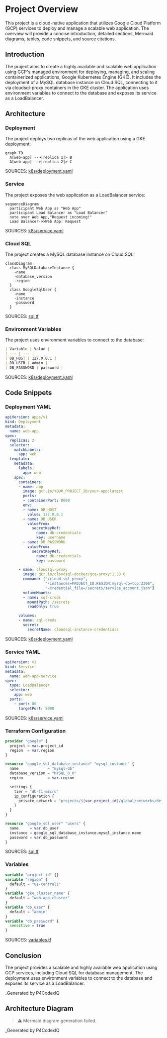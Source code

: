 # Project Overview
This project is a cloud-native application that utilizes Google Cloud Platform (GCP) services to deploy and manage a scalable web application. The overview will provide a concise introduction, detailed sections, Mermaid diagrams, tables, code snippets, and source citations.

## Introduction

The project aims to create a highly available and scalable web application using GCP's managed environment for deploying, managing, and scaling containerized applications, Google Kubernetes Engine (GKE). It includes the deployment of a MySQL database instance on Cloud SQL, connecting to it via cloudsql-proxy containers in the GKE cluster. The application uses environment variables to connect to the database and exposes its service as a LoadBalancer.

## Architecture

### Deployment

The project deploys two replicas of the web application using a GKE deployment:

```mermaid
graph TD
  A[web-app] -->|replica 1|> B
  A[web-app] -->|replica 2|> C
```

SOURCES: [k8s/deployment.yaml](#page-anchor-or-id)

### Service

The project exposes the web application as a LoadBalancer service:

```mermaid
sequenceDiagram
  participant Web App as "Web App"
  participant Load Balancer as "Load Balancer"
  note over Web App,"Request incoming!"
  Load Balancer->>Web App: Request
```

SOURCES: [k8s/service.yaml](#page-anchor-or-id)

### Cloud SQL

The project creates a MySQL database instance on Cloud SQL:

```mermaid
classDiagram
  class MySQLDatabaseInstance {
    -name
    -database_version
    -region
  }
  class GoogleSqlUser {
    -name
    -instance
    -password
  }
```

SOURCES: [sql.tf](#page-anchor-or-id)

### Environment Variables

The project uses environment variables to connect to the database:

```markdown
| Variable | Value |
| --- | --- |
| DB_HOST | 127.0.0.1 |
| DB_USER | admin |
| DB_PASSWORD | password |
```

SOURCES: [k8s/deployment.yaml](#page-anchor-or-id)

## Code Snippets

### Deployment YAML
```yaml
apiVersion: apps/v1
kind: Deployment
metadata:
  name: web-app
spec:
  replicas: 2
  selector:
    matchLabels:
      app: web
  template:
    metadata:
      labels:
        app: web
    spec:
      containers:
      - name: app
        image: gcr.io/YOUR_PROJECT_ID/your-app:latest
        ports:
        - containerPort: 8080
        env:
        - name: DB_HOST
          value: 127.0.0.1
        - name: DB_USER
          valueFrom:
            secretKeyRef:
              name: db-credentials
              key: username
        - name: DB_PASSWORD
          valueFrom:
            secretKeyRef:
              name: db-credentials
              key: password

      - name: cloudsql-proxy
        image: gcr.io/cloudsql-docker/gce-proxy:1.33.0
        command: ["/cloud_sql_proxy",
                  "-instances=PROJECT_ID:REGION:mysql-db=tcp:3306",
                  "-credential_file=/secrets/service_account.json"]
        volumeMounts:
        - name: sql-creds
          mountPath: /secrets
          readOnly: true

      volumes:
      - name: sql-creds
        secret:
          secretName: cloudsql-instance-credentials
```

SOURCES: [k8s/deployment.yaml](#page-anchor-or-id)

### Service YAML
```yaml
apiVersion: v1
kind: Service
metadata:
  name: web-app-service
spec:
  type: LoadBalancer
  selector:
    app: web
  ports:
    - port: 80
      targetPort: 8080
```

SOURCES: [k8s/service.yaml](#page-anchor-or-id)

### Terraform Configuration
```terraform
provider "google" {
  project = var.project_id
  region  = var.region
}

resource "google_sql_database_instance" "mysql_instance" {
  name             = "mysql-db"
  database_version = "MYSQL_8_0"
  region           = var.region

  settings {
    tier = "db-f1-micro"
    ip_configuration {
      private_network = "projects/${var.project_id}/global/networks/default"
    }
  }
}

resource "google_sql_user" "users" {
  name     = var.db_user
  instance = google_sql_database_instance.mysql_instance.name
  password = var.db_password
}
```

SOURCES: [sql.tf](#page-anchor-or-id)

### Variables
```terraform
variable "project_id" {}
variable "region" {
  default = "us-central1"
}
variable "gke_cluster_name" {
  default = "web-app-cluster"
}
variable "db_user" {
  default = "admin"
}
variable "db_password" {
  sensitive = true
}
```

SOURCES: [variables.tf](#page-anchor-or-id)

## Conclusion

The project provides a scalable and highly available web application using GCP services, including Cloud SQL for database management. The deployment uses environment variables to connect to the database and exposes its service as a LoadBalancer.

_Generated by P4CodexIQ

## Architecture Diagram

> ⚠️ Mermaid diagram generation failed.

_Generated by P4CodexIQ